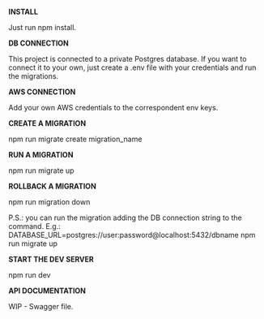 **INSTALL**

Just run npm install.

**DB CONNECTION**

This project is connected to a private Postgres database. If you want to connect it to your own, just create a .env file with your credentials and run the migrations.

**AWS CONNECTION**

Add your own AWS credentials to the correspondent env keys.

**CREATE A MIGRATION**

npm run migrate create migration_name

**RUN A MIGRATION**

npm run migrate up

**ROLLBACK A MIGRATION**

npm run migration down

P.S.: you can run the migration adding the DB connection string to the command.
E.g.: DATABASE_URL=postgres://user:password@localhost:5432/dbname npm run migrate up

**START THE DEV SERVER**

npm run dev

**API DOCUMENTATION**

WIP - Swagger file.

